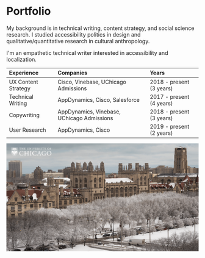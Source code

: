 # Portfolio

My background is in technical writing, content strategy, and social science research. I studied accessibility politics in design and qualitative/quantitative research in cultural anthropology. 

I'm an empathetic technical writer interested in accessibility and localization. 

| Experience | Companies | Years |
| :--- | :--- | :--- |
| UX Content Strategy | Cisco, Vinebase, UChicago Admissions | 2018 - present \(3 years\) |
| Technical Writing | AppDynamics, Cisco, Salesforce | 2017 - present \(4 years\) |
| Copywriting | AppDynamics, Vinebase, UChicago Admissions | 2018 - present \(3 years\) |
| User Research | AppDynamics, Cisco | 2019 - present \(2 years\) |

![University of Chicago, Hyde Park IL](../../.gitbook/assets/uchicago_winter_snowygothic.png)

